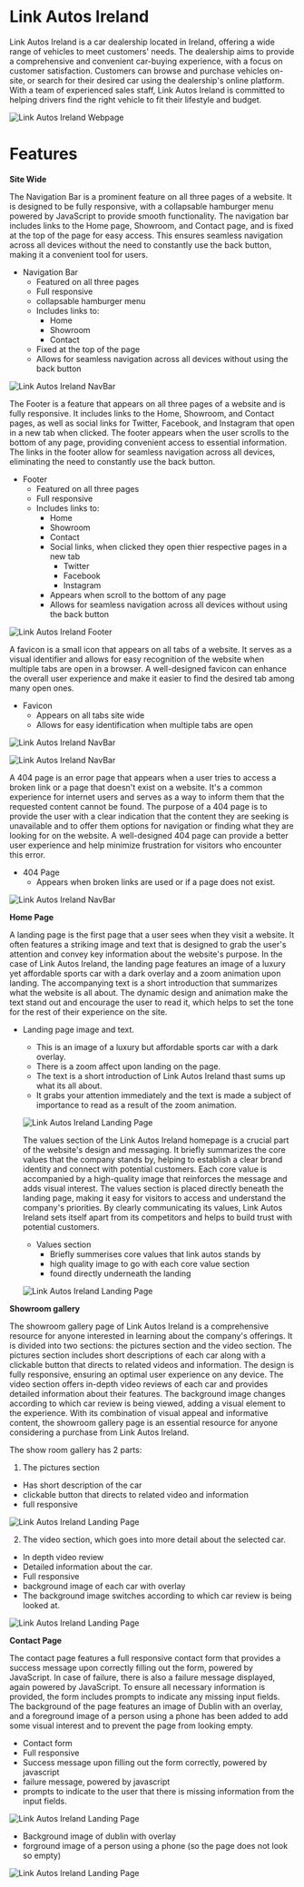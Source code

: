# Link Autos Ireland

Link Autos Ireland is a car dealership located in Ireland, offering a wide range of vehicles to meet customers' needs. The dealership aims to provide a comprehensive and convenient car-buying experience, with a focus on customer satisfaction. Customers can browse and purchase vehicles on-site, or search for their desired car using the dealership's online platform. With a team of experienced sales staff, Link Autos Ireland is committed to helping drivers find the right vehicle to fit their lifestyle and budget.

![Link Autos Ireland Webpage](/docs/images/link%20autos%20intro.png)

# Features

**Site Wide**

The Navigation Bar is a prominent feature on all three pages of a website. It is designed to be fully responsive, with a collapsable hamburger menu powered by JavaScript to provide smooth functionality. The navigation bar includes links to the Home page, Showroom, and Contact page, and is fixed at the top of the page for easy access. This ensures seamless navigation across all devices without the need to constantly use the back button, making it a convenient tool for users.

- Navigation Bar
  - Featured on all three pages
  - Full responsive
  - collapsable hamburger menu
  - Includes links to:
    - Home
    - Showroom
    - Contact
  - Fixed at the top of the page
  - Allows for seamless navigation across all devices without using the back button

![Link Autos Ireland NavBar](/docs/images/link%20autos%20navbar.png)

The Footer is a feature that appears on all three pages of a website and is fully responsive. It includes links to the Home, Showroom, and Contact pages, as well as social links for Twitter, Facebook, and Instagram that open in a new tab when clicked. The footer appears when the user scrolls to the bottom of any page, providing convenient access to essential information. The links in the footer allow for seamless navigation across all devices, eliminating the need to constantly use the back button.

- Footer
  - Featured on all three pages
  - Full responsive
  - Includes links to:
    - Home
    - Showroom
    - Contact
    - Social links, when clicked they open thier respective pages in a new tab
      - Twitter
      - Facebook
      - Instagram
    - Appears when scroll to the bottom of any page
    - Allows for seamless navigation across all devices without using the back button

![Link Autos Ireland Footer](/docs/images/footer.png)

A favicon is a small icon that appears on all tabs of a website. It serves as a visual identifier and allows for easy recognition of the website when multiple tabs are open in a browser. A well-designed favicon can enhance the overall user experience and make it easier to find the desired tab among many open ones.

- Favicon
  - Appears on all tabs site wide
  - Allows for easy identification when multiple tabs are open

![Link Autos Ireland NavBar](/docs/images/favicon.png)

![Link Autos Ireland NavBar](/docs/images/favicon2.png)

A 404 page is an error page that appears when a user tries to access a broken link or a page that doesn't exist on a website. It's a common experience for internet users and serves as a way to inform them that the requested content cannot be found. The purpose of a 404 page is to provide the user with a clear indication that the content they are seeking is unavailable and to offer them options for navigation or finding what they are looking for on the website. A well-designed 404 page can provide a better user experience and help minimize frustration for visitors who encounter this error.

- 404 Page
  - Appears when broken links are used or if a page does not exist.

![Link Autos Ireland NavBar](/docs/images/404%20not%20found.png)

**Home Page**

A landing page is the first page that a user sees when they visit a website. It often features a striking image and text that is designed to grab the user's attention and convey key information about the website's purpose. In the case of Link Autos Ireland, the landing page features an image of a luxury yet affordable sports car with a dark overlay and a zoom animation upon landing. The accompanying text is a short introduction that summarizes what the website is all about. The dynamic design and animation make the text stand out and encourage the user to read it, which helps to set the tone for the rest of their experience on the site.

- Landing page image and text.
  - This is an image of a luxury but affordable sports car with a dark overlay.
  - There is a zoom affect upon landing on the page.
  - The text is a short introduction of Link Autos Ireland thast sums up what its all about.
  - It grabs your attention immediately and the text is made a subject of importance to read as a result of the zoom animation.

  ![Link Autos Ireland Landing Page](/docs/images/landing%20page.png)

  The values section of the Link Autos Ireland homepage is a crucial part of the website's design and messaging. It briefly summarizes the core values that the company stands by, helping to establish a clear brand identity and connect with potential customers. Each core value is accompanied by a high-quality image that reinforces the message and adds visual interest. The values section is placed directly beneath the landing page, making it easy for visitors to access and understand the company's priorities. By clearly communicating its values, Link Autos Ireland sets itself apart from its competitors and helps to build trust with potential customers.

  - Values section
    - Briefly summerises core values that link autos stands by
    - high quality image to go with each core value section
    - found directly underneath the landing

  ![Link Autos Ireland Landing Page](/docs/images/values.png)

**Showroom gallery**

The showroom gallery page of Link Autos Ireland is a comprehensive resource for anyone interested in learning about the company's offerings. It is divided into two sections: the pictures section and the video section. The pictures section includes short descriptions of each car along with a clickable button that directs to related videos and information. The design is fully responsive, ensuring an optimal user experience on any device. The video section offers in-depth video reviews of each car and provides detailed information about their features. The background image changes according to which car review is being viewed, adding a visual element to the experience. With its combination of visual appeal and informative content, the showroom gallery page is an essential resource for anyone considering a purchase from Link Autos Ireland.

The show room gallery has 2 parts:

1. The pictures section
  - Has short description of the car
  - clickable button that directs to related video and information
  - full responsive

![Link Autos Ireland Landing Page](/docs/images/showroom.png)

2. The video section, which goes into more detail about the selected car.
  - In depth video review
  - Detailed information about the car.
  - Full responsive
  - background image of each car with overlay
  - The background image switches according to which car review is being looked at.

![Link Autos Ireland Landing Page](/docs/images/video%20showroom.png)

**Contact Page**

The contact page features a full responsive contact form that provides a success message upon correctly filling out the form, powered by JavaScript. In case of failure, there is also a failure message displayed, again powered by JavaScript. To ensure all necessary information is provided, the form includes prompts to indicate any missing input fields. The background of the page features an image of Dublin with an overlay, and a foreground image of a person using a phone has been added to add some visual interest and to prevent the page from looking empty.

  - Contact form
  - Full responsive
  - Success message upon filling out the form correctly, powered by javascript
  - failure message, powered by javascript
  - prompts to indicate to the user that there is missing information from the input fields.

![Link Autos Ireland Landing Page](/docs/images/contact%20form%20test.png)


  - Background image of dublin with overlay
  - forground image of a person using a phone (so the page does not look so empty)

![Link Autos Ireland Landing Page](/docs/images/contact.png)





